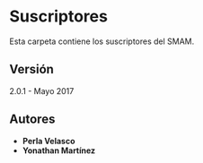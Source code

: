 # Suscriptores

Esta carpeta contiene los suscriptores del SMAM.

## Versión

2.0.1 - Mayo 2017

## Autores

* **Perla Velasco**
* **Yonathan Martínez**